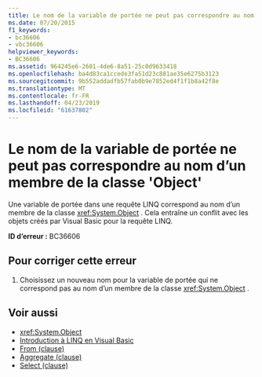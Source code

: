 ```yaml
---
title: Le nom de la variable de portée ne peut pas correspondre au nom d’un membre de la classe 'Object'
ms.date: 07/20/2015
f1_keywords:
- bc36606
- vbc36606
helpviewer_keywords:
- BC36606
ms.assetid: 964245e6-2601-4de6-8a51-25c0d9633418
ms.openlocfilehash: ba4d83ca1ccede3fa51d23c881ae35e6275b3123
ms.sourcegitcommit: 9b552addadfb57fab0b9e7852ed4f1f1b8a42f8e
ms.translationtype: MT
ms.contentlocale: fr-FR
ms.lasthandoff: 04/23/2019
ms.locfileid: "61637802"
---
```

# <a name="range-variable-name-cannot-match-the-name-of-a-member-of-the-object-class"></a>Le nom de la variable de portée ne peut pas correspondre au nom d’un membre de la classe 'Object'
Une variable de portée dans une requête LINQ correspond au nom d’un membre de la classe <xref:System.Object> . Cela entraîne un conflit avec les objets créés par Visual Basic pour la requête LINQ.  
  
 **ID d’erreur :** BC36606  
  
## <a name="to-correct-this-error"></a>Pour corriger cette erreur  
  
1. Choisissez un nouveau nom pour la variable de portée qui ne correspond pas au nom d’un membre de la classe <xref:System.Object> .  
  
## <a name="see-also"></a>Voir aussi

- <xref:System.Object>
- [Introduction à LINQ en Visual Basic](../../visual-basic/programming-guide/language-features/linq/introduction-to-linq.md)
- [From (clause)](../../visual-basic/language-reference/queries/from-clause.md)
- [Aggregate (clause)](../../visual-basic/language-reference/queries/aggregate-clause.md)
- [Select (clause)](../../visual-basic/language-reference/queries/select-clause.md)
